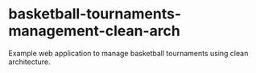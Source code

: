 # basketball-tournaments-management-clean-arch
Example web application to manage basketball tournaments using clean architecture.
